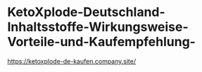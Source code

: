 # KetoXplode-Deutschland-Inhaltsstoffe-Wirkungsweise-Vorteile-und-Kaufempfehlung-
https://ketoxplode-de-kaufen.company.site/
